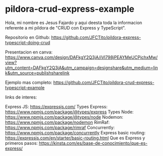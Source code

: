 # pildora-crud-express-example

Hola, mi nombre es Jesus Fajardo y aqui deesta toda la informacion referente a mi pildora de "CRUD con Express y TypeScript".

Repositorio en Github: https://github.com/JFCTito/pildora-express-typescript-doing-crud

Presentacion en canva: https://www.canva.com/design/DAFkgY2Q3jA/iVl798jPEAYMeUCPjchxMw/view?utm_content=DAFkgY2Q3jA&utm_campaign=designshare&utm_medium=link&utm_source=publishsharelink

Ejemplo mas completo: https://github.com/JFCTito/pildora-crud-express-typescript-example

links de interes:

Express JS: https://expressjs.com/
Types Express: https://www.npmjs.com/package/@types/express
Types Node: https://www.npmjs.com/package/@types/node
Nodemon: https://www.npmjs.com/package/nodemon
RimRaf: https://www.npmjs.com/package/rimraf
Concurrently: https://www.npmjs.com/package/concurrently
Express basic routing: https://expressjs.com/en/starter/basic-routing.html
Que es Express y primeros pasos: https://kinsta.com/es/base-de-conocimiento/que-es-express/
